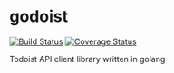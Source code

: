 godoist
=======

[![Build Status](https://travis-ci.org/robdimsdale/godoist.svg?branch=master)](https://travis-ci.org/robdimsdale/godoist)
[![Coverage Status](https://img.shields.io/coveralls/robdimsdale/godoist.svg)](https://coveralls.io/r/robdimsdale/godoist?branch=HEAD)

Todoist API client library written in golang
